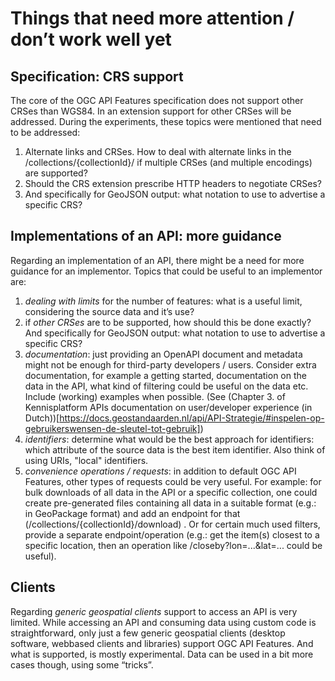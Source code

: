 # Things that need more attention / don’t work well yet

## Specification: CRS support
The core of the OGC API Features specification does not support other CRSes than WGS84. In an extension support for other CRSes will be addressed. During the experiments, these topics were mentioned that need to be addressed:
1. Alternate links and CRSes. How to deal with alternate links in the /collections/{collectionId}/ if multiple CRSes (and multiple encodings) are supported?
1. Should the CRS extension prescribe HTTP headers to negotiate CRSes?
1. And specifically for GeoJSON output: what notation to use to advertise a specific CRS?

## Implementations of an API: more guidance
Regarding an implementation of an API, there might be a need for more guidance for an implementor. Topics that could be useful to an implementor are:
1. _dealing with limits_ for the number of features: what is a useful limit, considering the source data and it’s use?
1. if _other CRSes_ are to be supported, how should this be done exactly? And specifically for GeoJSON output: what notation to use to advertise a specific CRS?
1. _documentation_: just providing an OpenAPI document and metadata might not be enough for third-party developers / users. Consider extra documentation, for example a getting started, documentation on the data in the API, what kind of filtering could be useful on the data etc. Include (working) examples when possible. (See (Chapter 3. of Kennisplatform APIs documentation on user/developer experience (in Dutch))[https://docs.geostandaarden.nl/api/API-Strategie/#inspelen-op-gebruikerswensen-de-sleutel-tot-gebruik])
1. _identifiers_: determine what would be the best approach for identifiers: which attribute of the source data is the best item identifier. Also think of using URIs, "local" identifiers.
1. _convenience operations / requests_: in addition to default OGC API Features, other types of requests could be very useful. For example: for bulk downloads of all data in the API or a specific collection, one could create pre-generated files containing all data in a suitable format (e.g.: in GeoPackage format) and add an endpoint for that (/collections/{collectionId}/download) . Or for certain much used filters, provide a separate endpoint/operation (e.g.: get the item(s) closest to a specific location, then an operation like /closeby?lon=...&lat=... could be useful).

## Clients
Regarding _generic geospatial clients_ support to access an API is very limited. While accessing an API and consuming data using custom code is straightforward, only just a few generic geospatial clients (desktop software, webbased clients and libraries) support OGC API Features. And what is supported, is mostly experimental. Data can be used in a bit more cases though, using some “tricks”.
